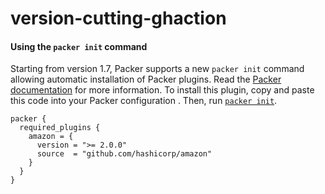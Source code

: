 # version-cutting-ghaction

#### Using the `packer init` command
Starting from version 1.7, Packer supports a new `packer init` command allowing
automatic installation of Packer plugins. Read the
[Packer documentation](https://www.packer.io/docs/commands/init) for more information.
To install this plugin, copy and paste this code into your Packer configuration .
Then, run [`packer init`](https://www.packer.io/docs/commands/init).
```hcl
packer {
  required_plugins {
    amazon = {
      version = ">= 2.0.0"
      source  = "github.com/hashicorp/amazon"
    }
  }
}
```
